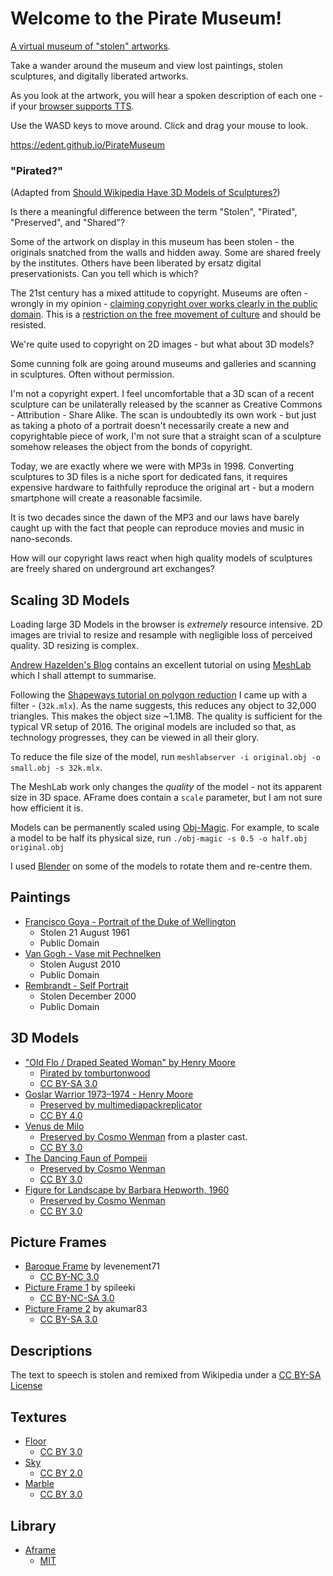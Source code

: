 # Welcome to the Pirate Museum!

[A virtual museum of "stolen" artworks](https://edent.github.io/PirateMuseum).

Take a wander around the museum and view lost paintings, stolen sculptures, and digitally liberated artworks.

As you look at the artwork, you will hear a spoken description of each one - if your [browser supports TTS](http://caniuse.com/#search=tts).

Use the WASD keys to move around. Click and drag your mouse to look.

https://edent.github.io/PirateMuseum

### "Pirated?"

(Adapted from [Should Wikipedia Have 3D Models of Sculptures?](https://shkspr.mobi/blog/2013/09/should-wikipedia-have-3d-models-of-sculptures/))

Is there a meaningful difference between the term "Stolen", "Pirated", "Preserved", and "Shared"?

Some of the artwork on display in this museum has been stolen - the originals snatched from the walls and hidden away.  Some are shared freely by the institutes. Others have been liberated by ersatz digital preservationists.  Can you tell which is which?

The 21st century has a mixed attitude to copyright.  Museums are often - wrongly in my opinion - [claiming copyright over works clearly in the public domain](https://www.techdirt.com/articles/20140521/18014927319/metropolitan-museum-art-claims-copyright-over-massive-trove-public-domain-works-it-has-released.shtml).  This is a [restriction on the free movement of culture](http://en.wikipedia.org/wiki/National_Portrait_Gallery_and_Wikimedia_Foundation_copyright_dispute#cite_note-Guardian-Kennedy-2009-07-14-3) and should be resisted.

We're quite used to copyright on 2D images - but what about 3D models?

Some cunning folk are going around museums and galleries and scanning in sculptures. Often without permission.

I'm not a copyright expert. I feel uncomfortable that a 3D scan of a recent sculpture can be unilaterally released by the scanner as Creative Commons - Attribution - Share Alike. The scan is undoubtedly its own work - but just as taking a photo of a portrait doesn't necessarily create a new and copyrightable piece of work, I'm not sure that a straight scan of a sculpture somehow releases the object from the bonds of copyright.

Today, we are exactly where we were with MP3s in 1998. Converting sculptures to 3D files is a niche sport for dedicated fans, it requires expensive hardware to faithfully reproduce the original art - but a modern smartphone will create a reasonable facsimile.

It is two decades since the dawn of the MP3 and our laws have barely caught up with the fact that people can reproduce movies and music in nano-seconds.

How will our copyright laws react when high quality models of sculptures are freely shared on underground art exchanges?

## Scaling 3D Models

Loading large 3D Models in the browser is *extremely* resource intensive.  2D images are trivial to resize and resample with negligible loss of perceived quality.  3D resizing is complex.

[Andrew Hazelden's Blog](http://www.andrewhazelden.com/blog/2012/04/automate-your-meshlab-workflow-with-mlx-filter-scripts/) contains an excellent tutorial on using [MeshLab](http://meshlab.sourceforge.net/) which I shall attempt to summarise.

Following the [Shapeways tutorial on polygon reduction](http://www.shapeways.com/tutorials/polygon_reduction_with_meshlab) I came up with a filter - (`32k.mlx`).  As the name suggests, this reduces any object to 32,000 triangles.  This makes the object size ~1.1MB.  The quality is sufficient for the typical VR setup of 2016.  The original models are included so that, as technology progresses, they can be viewed in all their glory.

To reduce the file size of the model, run `meshlabserver -i original.obj -o small.obj -s 32k.mlx`.

The MeshLab work only changes the *quality* of the model - not its apparent size in 3D space.  AFrame does contain a `scale` parameter, but I am not sure how efficient it is.

Models can be permanently scaled using [Obj-Magic](https://github.com/tapio/obj-magic/).  For example, to scale a model to be half its physical size, run `./obj-magic -s 0.5 -o half.obj original.obj`

I used [Blender](https://www.blender.org/) on some of the models to rotate them and re-centre them.

## Paintings

* [Francisco Goya - Portrait of the Duke of Wellington](https://en.wikipedia.org/wiki/Portrait_of_the_Duke_of_Wellington)
   * Stolen 21 August 1961
   * Public Domain
* [Van Gogh - Vase mit Pechnelken](https://en.wikipedia.org/wiki/Poppy_Flowers)
   * Stolen August 2010
   * Public Domain
* [Rembrandt - Self Portrait](https://en.wikipedia.org/wiki/List_of_stolen_paintings)
   * Stolen December 2000
   * Public Domain

## 3D Models

* ["Old Flo / Draped Seated Woman" by Henry Moore](https://en.wikipedia.org/wiki/Draped_Seated_Woman_1957%E2%80%9358)
   * [Pirated by tomburtonwood](http://www.thingiverse.com/thing:36415)
   * [CC BY-SA 3.0](https://creativecommons.org/licenses/by-sa/3.0/)
* [Goslar Warrior 1973–1974 - Henry Moore](http://www.henry-moore.org/works-in-public/world/canary-islands-spain/tenerife-santa-cruz/santa-cruz/goslar-warrior-1973-74-lh-641)
   * [Preserved by multimediapackreplicator](https://sketchfab.com/models/d75cc66d399f430290523fa27460457f)
   * [CC BY 4.0](https://creativecommons.org/licenses/by/4.0/)
* [Venus de Milo](http://www.louvre.fr/en/oeuvre-notices/aphrodite-known-venus-de-milo)
   * [Preserved by Cosmo Wenman](http://www.thingiverse.com/thing:196037) from a plaster cast.
   * [CC BY 3.0](https://creativecommons.org/licenses/by/3.0/)
* [The Dancing Faun of Pompeii](https://en.wikipedia.org/wiki/House_of_the_Faun)
   * [Preserved by Cosmo Wenman](http://www.thingiverse.com/thing:196048)
   * [CC BY 3.0](http://creativecommons.org/licenses/by/3.0/)
* [Figure for Landscape by Barbara Hepworth, 1960](http://barbarahepworth.org.uk/sculptures/1960/figure-for-landscape/)
   * [Preserved by Cosmo Wenman](http://www.thingiverse.com/thing:108641)
   * [CC BY 3.0](http://creativecommons.org/licenses/by/3.0/)

## Picture Frames

* [Baroque Frame](http://www.thingiverse.com/thing:763968) by levenement71
   * [CC BY-NC 3.0](https://creativecommons.org/licenses/by-nc/3.0/)
* [Picture Frame 1](http://www.thingiverse.com/thing:1143582) by spileeki
   * [CC BY-NC-SA 3.0](https://creativecommons.org/licenses/by-nc-sa/3.0/)
* [Picture Frame 2](http://www.thingiverse.com/thing:319735) by akumar83
   * [CC BY-SA 3.0](https://creativecommons.org/licenses/by-sa/3.0/)

## Descriptions

The text to speech is stolen and remixed from Wikipedia under a [CC BY-SA License](https://en.wikipedia.org/wiki/Wikipedia:Text_of_Creative_Commons_Attribution-ShareAlike_3.0_Unported_License)

## Textures
* [Floor](http://opengameart.org/content/more-wood-panels-batch-of-16-seamless-textures-with-normalmaps-sandwithdarkgreysjpg)
   * [CC BY 3.0](http://creativecommons.org/licenses/by/3.0/)
* [Sky](https://www.flickr.com/photos/pedroscreamerovsky/6839824524/)
   * [CC BY 2.0](http://creativecommons.org/licenses/by/2.0/)
* [Marble](https://commons.wikimedia.org/wiki/File:Marble_pattern_008.jpg)
   * [CC BY 3.0](https://creativecommons.org/licenses/by/3.0/deed.en)

## Library
* [Aframe](https://github.com/aframevr/aframe/)
   * [MIT](https://opensource.org/licenses/MIT)
